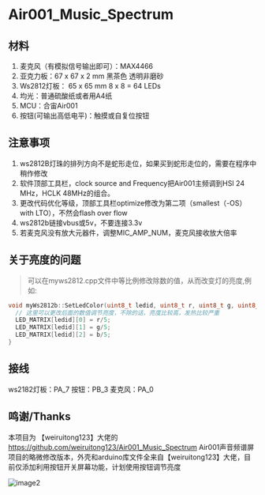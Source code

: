 # Air001_Music_Spectrum
## 材料 
1. 麦克风（有模拟信号输出即可）：MAX4466
2. 亚克力板：67 x 67 x 2 mm 黑茶色 透明非磨砂
3. Ws2812灯板： 65 x 65 mm  8 x 8 = 64 LEDs
4. 均光：普通硫酸纸或者用A4纸
5. MCU：合宙Air001
6. 按钮(可输出高低电平)：触摸或自复位按钮

## 注意事项
 1. ws2812B灯珠的排列方向不是蛇形走位，如果买到蛇形走位的，需要在程序中稍作修改
 2. 软件顶部工具栏，clock source and Frequency把Air001主频调到HSI 24 MHz，HCLK 48MHz的组合。
 3. 更改代码优化等级，顶部工具栏optimize修改为第二项（smallest（-OS）with LTO），不然会flash over flow
 4. ws2812b链接vbus或5v，不要连接3.3v
 5. 若麦克风没有放大元器件，调整MIC_AMP_NUM，麦克风接收放大倍率

## 关于亮度的问题
> 可以在myws2812.cpp文件中等比例修改除数的值，从而改变灯的亮度,例如:
```cpp
void myWs2812b::SetLedColor(uint8_t ledid, uint8_t r, uint8_t g, uint8_t b) {
  // 这里可以更改后面的数值调节亮度，不除的话，亮度比较高，发热比较严重
  LED_MATRIX[ledid][0] = r/5;
  LED_MATRIX[ledid][1] = g/5;
  LED_MATRIX[ledid][2] = b/5;
}
```

## 接线
ws2182灯板：PA_7
按钮：PB_3
麦克风：PA_0

## 鸣谢/Thanks

本项目为 【weiruitong123】大佬的 https://github.com/weiruitong123/Air001_Music_Spectrum Air001声音频谱屏 项目的略微修改版本，外壳和arduino库文件全来自【weiruitong123】大佬，目前仅添加利用按钮开关屏幕功能，计划使用按钮调节亮度

![image2](E:\Document\Code\OtherProject\Air001_Music_Spectrum\图片\image2.jpg)